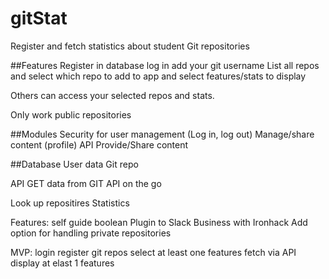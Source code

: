 # gitStat
Register and fetch statistics about student Git repositories

##Features
Register in database
log in
add your git username
List all repos
and select which repo to add to app 
and select features/stats to display

Others can access your selected repos and stats.

Only work public repositories

##Modules
Security for user management (Log in, log out)
Manage/share content (profile)
API
Provide/Share content

##Database
User data
Git repo

API
GET data from GIT API on the go

Look up repositires
Statistics

Features:
self guide boolean
Plugin to Slack
Business with Ironhack
Add option for handling private repositories

MVP:
login
register git repos
select at least one features 
fetch via API
display at elast 1 features
